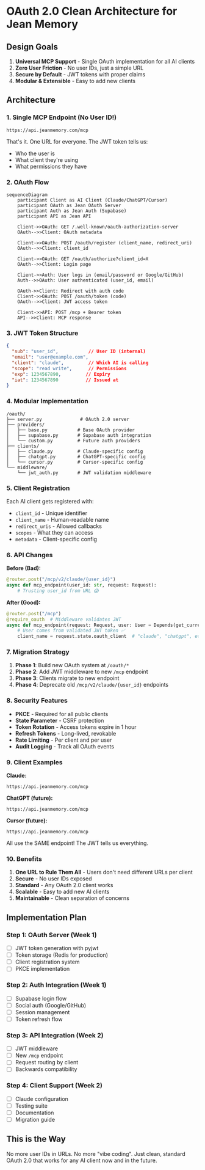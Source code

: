 # OAuth 2.0 Clean Architecture for Jean Memory

## Design Goals

1. **Universal MCP Support** - Single OAuth implementation for all AI clients
2. **Zero User Friction** - No user IDs, just a simple URL
3. **Secure by Default** - JWT tokens with proper claims
4. **Modular & Extensible** - Easy to add new clients

## Architecture

### 1. Single MCP Endpoint (No User ID!)

```
https://api.jeanmemory.com/mcp
```

That's it. One URL for everyone. The JWT token tells us:
- Who the user is
- What client they're using  
- What permissions they have

### 2. OAuth Flow

```mermaid
sequenceDiagram
    participant Client as AI Client (Claude/ChatGPT/Cursor)
    participant OAuth as Jean OAuth Server
    participant Auth as Jean Auth (Supabase)
    participant API as Jean API
    
    Client->>OAuth: GET /.well-known/oauth-authorization-server
    OAuth-->>Client: OAuth metadata
    
    Client->>OAuth: POST /oauth/register (client_name, redirect_uri)
    OAuth-->>Client: client_id
    
    Client->>OAuth: GET /oauth/authorize?client_id=X
    OAuth-->>Client: Login page
    
    Client->>Auth: User logs in (email/password or Google/GitHub)
    Auth-->>OAuth: User authenticated (user_id, email)
    
    OAuth->>Client: Redirect with auth code
    Client->>OAuth: POST /oauth/token (code)
    OAuth-->>Client: JWT access token
    
    Client->>API: POST /mcp + Bearer token
    API-->>Client: MCP response
```

### 3. JWT Token Structure

```json
{
  "sub": "user_id",           // User ID (internal)
  "email": "user@example.com",
  "client": "claude",         // Which AI is calling
  "scope": "read write",      // Permissions
  "exp": 1234567890,         // Expiry
  "iat": 1234567890          // Issued at
}
```

### 4. Modular Implementation

```
/oauth/
├── server.py              # OAuth 2.0 server
├── providers/
│   ├── base.py           # Base OAuth provider
│   ├── supabase.py       # Supabase auth integration
│   └── custom.py         # Future auth providers
├── clients/
│   ├── claude.py         # Claude-specific config
│   ├── chatgpt.py        # ChatGPT-specific config
│   └── cursor.py         # Cursor-specific config
└── middleware/
    └── jwt_auth.py       # JWT validation middleware
```

### 5. Client Registration

Each AI client gets registered with:
- `client_id` - Unique identifier
- `client_name` - Human-readable name
- `redirect_uris` - Allowed callbacks
- `scopes` - What they can access
- `metadata` - Client-specific config

### 6. API Changes

**Before (Bad):**
```python
@router.post("/mcp/v2/claude/{user_id}")
async def mcp_endpoint(user_id: str, request: Request):
    # Trusting user_id from URL 😱
```

**After (Good):**
```python
@router.post("/mcp")
@require_oauth  # Middleware validates JWT
async def mcp_endpoint(request: Request, user: User = Depends(get_current_user)):
    # User comes from validated JWT token ✅
    client_name = request.state.oauth_client  # "claude", "chatgpt", etc.
```

### 7. Migration Strategy

1. **Phase 1**: Build new OAuth system at `/oauth/*`
2. **Phase 2**: Add JWT middleware to new `/mcp` endpoint
3. **Phase 3**: Clients migrate to new endpoint
4. **Phase 4**: Deprecate old `/mcp/v2/claude/{user_id}` endpoints

### 8. Security Features

- **PKCE** - Required for all public clients
- **State Parameter** - CSRF protection
- **Token Rotation** - Access tokens expire in 1 hour
- **Refresh Tokens** - Long-lived, revokable
- **Rate Limiting** - Per client and per user
- **Audit Logging** - Track all OAuth events

### 9. Client Examples

**Claude:**
```
https://api.jeanmemory.com/mcp
```

**ChatGPT (future):**
```
https://api.jeanmemory.com/mcp
```

**Cursor (future):**
```
https://api.jeanmemory.com/mcp
```

All use the SAME endpoint! The JWT tells us everything.

### 10. Benefits

1. **One URL to Rule Them All** - Users don't need different URLs per client
2. **Secure** - No user IDs exposed
3. **Standard** - Any OAuth 2.0 client works
4. **Scalable** - Easy to add new AI clients
5. **Maintainable** - Clean separation of concerns

## Implementation Plan

### Step 1: OAuth Server (Week 1)
- [ ] JWT token generation with pyjwt
- [ ] Token storage (Redis for production)
- [ ] Client registration system
- [ ] PKCE implementation

### Step 2: Auth Integration (Week 1)
- [ ] Supabase login flow
- [ ] Social auth (Google/GitHub)
- [ ] Session management
- [ ] Token refresh flow

### Step 3: API Integration (Week 2)
- [ ] JWT middleware
- [ ] New `/mcp` endpoint
- [ ] Request routing by client
- [ ] Backwards compatibility

### Step 4: Client Support (Week 2)
- [ ] Claude configuration
- [ ] Testing suite
- [ ] Documentation
- [ ] Migration guide

## This is the Way

No more user IDs in URLs. No more "vibe coding". Just clean, standard OAuth 2.0 that works for any AI client now and in the future. 